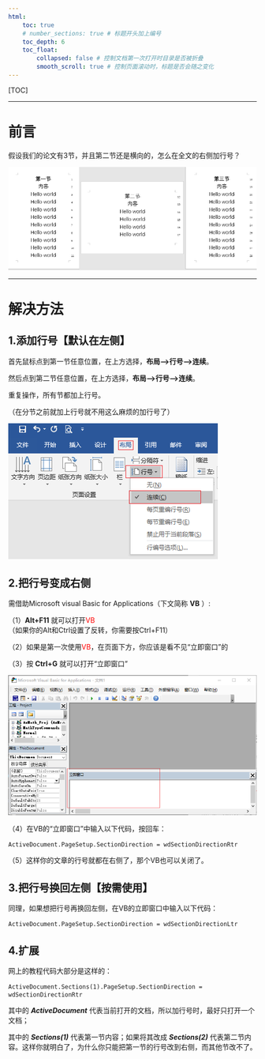 ```yaml
---
html:
    toc: true
    # number_sections: true # 标题开头加上编号
    toc_depth: 6
    toc_float:
        collapsed: false # 控制文档第一次打开时目录是否被折叠
        smooth_scroll: true # 控制页面滚动时，标题是否会随之变化
---
```


[TOC]

---

# 前言

假设我们的论文有3节，并且第二节还是横向的，怎么在全文的右侧加行号？

![1720761872149](img/1720761872149.png)

---

# 解决方法

## 1.添加行号【默认在左侧】

首先鼠标点到第一节任意位置，在上方选择，__布局-->行号-->连续__。

然后点到第二节任意位置，在上方选择，__布局-->行号-->连续__。

重复操作，所有节都加上行号。

（在分节之前就加上行号就不用这么麻烦的加行号了）

![1720761672031](img/1720761672031.png)

## 2.把行号变成右侧

需借助Microsoft visual Basic for Applications（下文简称 __VB__ ）:

（1）__Alt+F11__ 就可以打开<font color="Red">VB</font>（如果你的Alt和Ctrl设置了反转，你需要按Ctrl+F11）

（2）如果是第一次使用<font color="Red">VB</font>，在页面下方，你应该是看不见“立即窗口”的

（3）按 __Ctrl+G__ 就可以打开“立即窗口”

![1720761759628](img/1720761759628.png)

（4）在VB的“立即窗口”中输入以下代码，按回车：

```VBA
ActiveDocument.PageSetup.SectionDirection = wdSectionDirectionRtr
```
（5）这样你的文章的行号就都在右侧了，那个VB也可以关闭了。

## 3.把行号换回左侧【按需使用】

同理，如果想把行号再换回左侧，在VB的立即窗口中输入以下代码：

```VBA
ActiveDocument.PageSetup.SectionDirection = wdSectionDirectionLtr
```

## 4.扩展

网上的教程代码大部分是这样的：

```VBA
ActiveDocument.Sections(1).PageSetup.SectionDirection = wdSectionDirectionRtr
```

其中的 ***ActiveDocument*** 代表当前打开的文档，所以加行号时，最好只打开一个文档；

其中的 __*Sections(1)*__ 代表第一节内容；如果将其改成 __*Sections(2)*__ 代表第二节内容。这样你就明白了，为什么你只能把第一节的行号改到右侧，而其他节改不了。 
